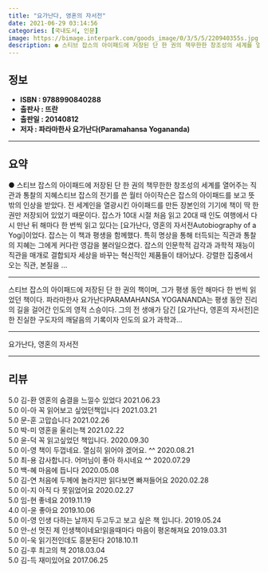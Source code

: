 ```yaml
---
title: "요가난다, 영혼의 자서전"
date: 2021-06-29 03:14:56
categories: [국내도서, 인문]
image: https://bimage.interpark.com/goods_image/0/3/5/5/220940355s.jpg
description: ● 스티브 잡스의 아이패드에 저장된 단 한 권의 책무한한 창조성의 세계를 열어주는 직관과 통찰의 지혜스티브 잡스의 전기를 쓴 월터 아이작슨은 잡스의 아이패드를 보고 뜻밖의 인상을 받았다. 전 세계인을 열광시킨 아이패드를 만든 장본인의 기기에 책이 딱 한 권만 저장되어 있었기 때문이다.
---
```


## **정보**

- **ISBN : 9788990840288**
- **출판사 : 뜨란**
- **출판일 : 20140812**
- **저자 : 파라마한사 요가난다(Paramahansa Yogananda)**

------



## **요약**

●  스티브 잡스의 아이패드에 저장된 단 한 권의 책무한한 창조성의 세계를 열어주는 직관과 통찰의 지혜스티브 잡스의 전기를 쓴 월터 아이작슨은 잡스의 아이패드를 보고 뜻밖의 인상을 받았다. 전 세계인을 열광시킨 아이패드를 만든 장본인의 기기에 책이 딱 한 권만 저장되어 있었기 때문이다. 잡스가 10대 시절 처음 읽고 20대 때 인도 여행에서 다시 만난 뒤 해마다 한 번씩 읽고 있다는 [요가난다, 영혼의 자서전Autobiography of a Yogi]이었다. 잡스는 이 책과 평생을 함께했다. 특히 명상을 통해 터득되는 직관과 통찰의 지혜는 그에게 커다란 영감을 불러일으켰다. 잡스의 인문학적 감각과 과학적 재능이 직관을 매개로 결합되자 세상을 바꾸는 혁신적인 제품들이 태어났다. 강렬한 집중에서 오는 직관, 본질을 ...

------

스티브 잡스의 아이패드에 저장된 단 한 권의 책이며, 그가 평생 동안 해마다 한 번씩 읽었던 책이다. 파라마한사 요가난다PARAMAHANSA YOGANANDA는 평생 동안 진리의 길을 걸어간 인도의 영적 스승이다. 그의 전 생애가 담긴 [요가난다, 영혼의 자서전]은 한 진실한 구도자의 깨달음의 기록이자 인도의 요가 과학과... 

------


요가난다, 영혼의 자서전 

------


## **리뷰** 

5.0 김-환 영혼의 숨결을 느낄수 있었다 2021.06.23 <br/>5.0 이-아 꼭 읽어보고 싶었던책입니다 2021.03.21 <br/>5.0 문-훈 고맙습니다 2021.02.26 <br/>5.0 박-미 영혼을 울리는책 2021.02.22 <br/>5.0 윤-덕 꼭 읽고싶었던 책입니다.  2020.09.30 <br/>5.0 이-영 책이 두껍네요. 열심히 읽어야 겠어요. ^^ 2020.08.21 <br/>5.0 최-용 감사합니다. 어머님이 좋아 하시네요 ^^ 2020.07.29 <br/>5.0 백-혜 마음에 듭니다 2020.05.08 <br/>5.0 김-연 처음에 두께에 놀라지만 읽다보면 빠져들어요 2020.02.28 <br/>5.0 이-지 아직 다 못읽었어요 2020.02.27 <br/>5.0 임-현 좋네요 2019.11.19 <br/>4.0 이-윤 좋아요 2019.10.06 <br/>5.0 이-영 인생 다하는 날까지 두고두고 보고 싶은 책 입니다. 2019.05.24 <br/>5.0 안-선 멋진 제 인생책이네요!읽을때마다 마음이 평온해져요 2019.03.31 <br/>5.0 이-욱 읽기전인데도 흥분된다 2018.10.11 <br/>5.0 김-후 최고의 책 2018.03.04 <br/>5.0 김-득 재미있어요 2017.06.25 <br/>